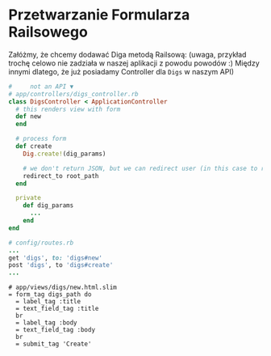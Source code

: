 # Przetwarzanie Formularza Railsowego

Załóżmy, że chcemy dodawać Diga metodą Railsową:
(uwaga, przykład trochę celowo nie zadziała w naszej aplikacji z powodu powodów :)
Między innymi dlatego, że już posiadamy Controller dla `Digs` w naszym API)

```ruby
#     not an API ▼
# app/controllers/digs_controller.rb
class DigsController < ApplicationController
  # this renders view with form
  def new
  end

  # process form
  def create
    Dig.create!(dig_params)

    # we don't return JSON, but we can redirect user (in this case to root path)
    redirect_to root_path
  end

  private
    def dig_params
      ...
    end
end

# config/routes.rb
...
get 'digs', to: 'digs#new'
post 'digs', to 'digs#create'
...
```

```slim
# app/views/digs/new.html.slim
= form_tag digs_path do
  = label_tag :title
  = text_field_tag :title
  br
  = label_tag :body
  = text_field_tag :body
  br
  = submit_tag 'Create'
```

